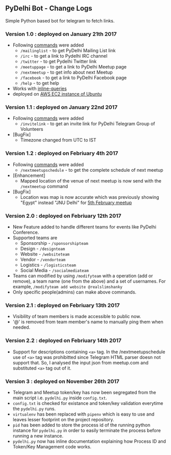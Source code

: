 ## PyDelhi Bot - Change Logs
Simple Python based bot for telegram to fetch links.

### Version 1.0 : deployed on January 21th 2017

* Following [commands](https://core.telegram.org/bots#commands) were added
  * `/mailinglist` - to get PyDelhi Mailing List link
  * `/irc` - to get a link to Pydelhi IRC channel
  * `/twitter` - to get Pydelhi Twitter link
  * `/meetuppage` - to get a link to PyDelhi Meetup page
  * `/nextmeetup` - to get info about next Meetup
  * `/facebook` - to get a link to PyDelhi Facebook page
  * `/help` - to get help
* Works with [inline-queries](https://core.telegram.org/bots/inline)
* deployed on [AWS EC2 instance of Ubuntu](https://help.ubuntu.com/community/EC2StartersGuide)


### Version 1.1 : deployed on January 22nd 2017

* Following [commands](https://core.telegram.org/bots#commands) were added
  * `/invitelink` - to get an invite link for PyDelhi Telegram Group of Volunteers
* [BugFix]
  * Timezone changed from UTC to IST


### Version 1.2 : deployed on Febriuary 4th 2017

* Following [commands](https://core.telegram.org/bots#commands) were added
  * `/nextmeetupschedule` - to get the complete schedule of next meetup
* [Enhancement]
  * Mapped location of the venue of next meetup is now send with the `/nextmeetup` command
* [BugFix]
  * Location was map is now accurate which was previously showing "Egypt" instead "JNU Delhi" for [5th February meetup](https://www.meetup.com/pydelhi/events/234562550/)


### Version 2.0 : deployed on Febriuary 12th 2017

* New Feature added to handle different teams for events like PyDelhi Conference.
* Supported teams are 
  * Sponsorship - `/sponsorshipteam`
  * Design - `/designteam`
  * Website - `/websiteteam`
  * Vendor - `/vendorteam`
  * Logistics - `/logisticsteam`
  * Social Media - `/socialmediateam`
* Teams can modified by using `/modifyteam` with a operation (add or remove), a team name (one from the above) and a set of usernames. For example, `/modifyteam add website @realslimshanky`
* Only specific people(admins) can make above commands.


### Version 2.1 : deployed on Febriuary 13th 2017

* Visibility of team members is made accessible to public now.
* '@' is removed from team member's name to manually ping them when needed.


### Version 2.2 : deployed on Febriuary 14th 2017

* Support for descriptions containing `<a>` tag. In the /nextmeetupschedule use of `<a>` tag was prohibitted since Telegram HTML parser doesn not support that. So, I analysed the input json from meetup.com and substituted `<a>` tag out of it.

### Version 3 : deployed on November 26th 2017

* Telegram and Meetup token/key has now been segregated from the main script i.e. `pydelhi.py` inside `config.txt`.
* `config.txt` is checked for existance and token/key validation everytime the `pydelhi.py` runs.
* `virtualenv` has been replaced with `pipenv` which is easy to use and leaves lesser footprint on the project repository.
* `pid` has been added to store the process id of the running python instance for `pydelhi.py` in order to easily terminate the process before running a new instance.
* `pydelhi.py` now has inline documentation explaining how Process ID and Token/Key Management code works.
